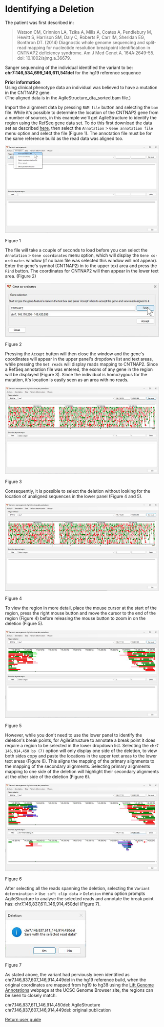 # Identifying a Deletion

The patient was first described in: 
> Watson CM, Crinnion LA, Tzika A, Mills A, Coates A, Pendlebury M, Hewitt S, Harrison SM, Daly C, Roberts P, Carr IM, Sheridan EG, Bonthron DT. (2014) Diagnostic whole genome sequencing and split-read mapping for nucleotide resolution breakpoint identification in CNTNAP2 deficiency syndrome. Am J Med Genet A. 164A:2649-55. doi: 10.1002/ajmg.a.36679.

Sanger sequencing of the individual identified the variant to be: __chr7:146,534,699_146,611,541del__  for the hg19 reference sequence 


__Prior information__  
Using clinical phenotype data an individual was believed to have a mutation in the CNTNAP2 gene.  
(The aligned data is in the AgileStructure_dta_sorted.bam file.)

Import the alignment data by pressing ```BAM file``` button and selecting the ```bam``` file. While it's possible to determine the location of the CNTNAP2 gene from a number of sources, in this example we'll get AgileStructure to identify the region using the RefSeq gene data set. To do this first download the data set as described [here](downloadingOptionalFiles.md), then select the ```Annotation``` > ```Gene annotation file``` menu option and select the file (Figure 1). The annotation file must be for the same reference build as the read data was aligned too.

![Figure 1](images/examples/figure1del.jpg)

Figure 1

The file will take a couple of seconds to load before you can select the ```Annotation``` > ```Gene coordinates``` menu option, which will display the ```Gene co-ordinates``` window (if no bam file was selected this window will not appear). Enter the gene's symbol (CNTNAP2) in to the upper text area and press the ```Find``` button. The coordinates for CNTNAP2 will then appear in the lower text area. (Figure 2)

![Figure 2](images/examples/figure2del.jpg)

Figure 2

Pressing the ```Accept``` button will then close the window and the gene's coordinates will appear in the upper panel's dropdown list and text areas, while pressing the ```Get reads``` will display reads mapping to CNTNAP2. Since a RefSeq annotation file was entered, the exons of any gene in the region will be displayed (Figure 3). Since the individual is homozygous for the mutation, it's location is easily seen as an area with no reads. 

![Figure 3](images/examples/figure3del.jpg)

Figure 3

Consequently, it is possible to select the deletion without looking for the location of unaligned sequences in the lower panel (Figure 4 and 5).

![Figure 4](images/examples/figure4del.jpg)

Figure 4

To view the region in more detail, place the mouse cursor at the start of the region, press the right mouse button and move the cursor to the end of the region (Figure 4) before releasing the mouse button to zoom in on the deletion (Figure 5).

![Figure 5](images/examples/figure5del.jpg)

Figure 5

However, while you don't need to use the lower panel to identify the deletion's break points, for AgileStructure to annotate a break point it does require a region to be selected in the lower dropdown list. Selecting the ```chr7 146,914,450 bp (7)``` option will only display one side of the deletion, to view both sides copy and paste the locations in the upper text areas to the lower text areas (Figure 6). This aligns the mapping of the primary alignments to the mapping of the secondary alignments. Selecting primary alignments mapping to one side of the deletion will highlight their secondary alignments at the other side of the deletion (Figure 6).

![Figure 6](images/examples/figure6del.jpg)

Figure 6

After selecting all the reads spanning the deletion, selecting the ```Variant determination``` > ```Use soft clip data``` > ```Deletion``` menu option prompts AgileStructure to analyse the selected reads and annotate the break point has: chr7.146,837,611_146,914,450del (Figure 7).  

![Figure 7](images/examples/figure7del.jpg)

Figure 7

As stated above, the variant had perviously been identified as chr7.146,837,607_146,914,449del in the hg19 reference build, when the original coordinates are mapped from hg19 to hg38 using the [Lift Genome Annotations](https://genome.ucsc.edu/cgi-bin/hgLiftOver) webpage at the UCSC Genome Browser site, the regions can be seen to closely match:

chr7.146,837,611_146,914,450del: AgileStructure  
chr7.146,837,607_146,914,449del: original publication

[Return user guide](README.md#deletion) 